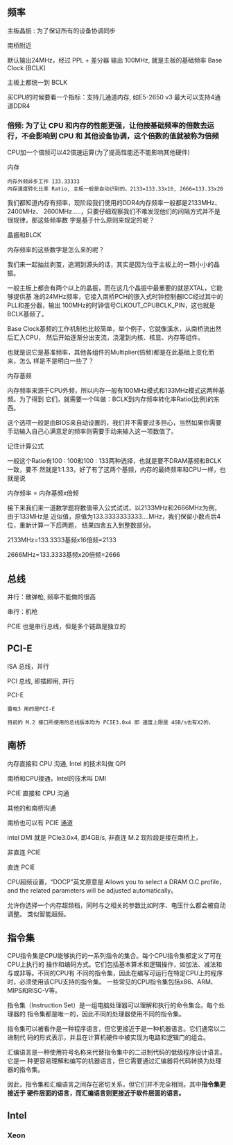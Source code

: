 
## 频率

主板晶振 : 为了保证所有的设备协调同步

南桥附近

默认输出24MHz，经过 PPL + 差分器 输出 100MHz, 就是主板的基础频率 Base Clock
(BCLK)

主板上都统一到 BCLK


买CPU的时候要看一个指标：支持几通道内存, 如E5-2650 v3 最大可以支持4通道DDR4



### 倍频: 为了让 CPU 和内存的性能更强，让他按基础频率的倍数去运行，不会影响到 CPU 和 其他设备协调，这个倍数的值就被称为倍频

CPU加一个倍频可以42倍速运算(为了提高性能还不能影响其他硬件)

内存

    内存外频异步工作 133.33333
    内存速度转化比率 Ratio, 主板一般是自动识别的，2133=133.33x16, 2666=133.33x20

我们都知道内存有频率，现阶段我们使用的DDR4内存频率一般都是2133MHz、2400MHz、
2600MHz.....，只要仔细观察我们不难发现他们的间隔方式并不是很规律，那这些频率数
字是基于什么原则来规定的呢？



晶振和BLCK

内存频率的这些数字是怎么来的呢？

我们来一起抽丝剥茧，追溯到源头的话，其实是因为位于主板上的一颗小小的晶振。

一般主板上都会有两个以上的晶振，而在这几个晶振中最重要的就是XTAL，它能够提供基
准的24MHz频率，它接入南桥PCH的嵌入式时钟控制器ICC经过其中的PLL和差分器，输出
100MHz的时钟信号CLKOUT_CPUBCLK_PIN，这也就是BCLK基频了。



Base Clock基频的工作机制也比较简单，举个例子，它就像溪水，从南桥流出然后汇入CPU，
然后开始逐渐分出支流，浇灌到内核、核显、内存等组件。

也就是说它是基准频率，其他各组件的Multiplier(倍频)都是在此基础上变化而来，怎么
样是不是明白一些了？

内存基频

内存频率来源于CPU外频，所以内存一般有100MHz模式和133MHz模式这两种基频。为了得到
它们，就需要一个叫做：BCLK到内存频率转化率Ratio(比例)的东西。

这个选项一般是由BIOS来自动设置的，我们并不需要过多担心，当然如果你需要手动输入自己心满意足的频率则需要手动来输入这一项数值了。

记住计算公式

一般这个Ratio有100 : 100和100 : 133两种选择，也就是要不DRAM基频和BCLK一致，要不
然就是1:1.33，好了有了这两个基频，内存的最终频率和CPU一样，也就是说

内存频率 = 内存基频x倍频

接下来我们来一道数学题将数值带入公式试试，以2133MHz和2666MHz为例，由于133MHz是
近似值，原值为133.3333333333....MHz，我们保留小数点后4位，重新计算一下后两题，
结果四舍五入到整数部分。

2133MHz=133.3333基频x16倍频=2133

2666MHz=133.3333基频x20倍频=2666



## 总线


并行：散弹枪, 频率不能做的很高

串行：机枪

PCIE 也是串行总线，但是多个链路是独立的


## PCI-E

ISA 总线，并行

PCI 总线, 即插即用, 并行

PCI-E 

    雷电3 用的是PCI-E

    目前的 M.2 接口所使用的总线版本均为 PCIE3.0x4 即 速度上限是 4GB/s也有X2的，


## 南桥

内存直接和 CPU 沟通, Intel 的技术叫做 QPI

南桥和CPU接通，Intel的技术叫 DMI

PCIE 直接和 CPU 沟通

其他的和南桥沟通

南桥也可以有 PCIE 通道

intel DMI 就是 PCIe3.0x4, 即4GB/s, 非直连 M.2 现阶段是接在南桥上，


非直连 PCIE

直连 PCIE


CPU超频设置，“DOCP”英文原意是 Allows you to select a DRAM O.C.profile，and the
related parameters will be adjusted automatically。 

允许你选择一个内存超频档，同时与之相关的参数比如时序、电压什么都会被自动调整。
类似智能超频。


## 指令集

CPU指令集是CPU能够执行的一系列指令的集合。每个CPU指令集都定义了可在CPU上执行的
操作和编码方式。它们包括基本算术和逻辑操作，如加法、减法和与或非等。不同的CPU有
不同的指令集，因此在编写可运行在特定CPU上的程序时，必须使用该CPU支持的指令集。
一些常见的CPU指令集包括x86、ARM、MIPS和RISC-V等。

指令集（Instruction Set）是一组电脑处理器可以理解和执行的命令集合。每个处理器的
指令集都是唯一的，因此不同的处理器使用不同的指令集。

指令集可以被看作是一种程序语言，但它更接近于是一种机器语言。它们通常以二进制代
码的形式表示，并且在计算机硬件中被实现为电路和逻辑门的组合。

汇编语言是一种使用符号名称来代替指令集中的二进制代码的低级程序设计语言。它是一
种更容易理解和编写的机器语言，但它需要通过汇编器将代码转换为处理器的指令集。

因此，指令集和汇编语言之间存在密切关系，但它们并不完全相同。其中**指令集更接近于
硬件层面的语言，而汇编语言则更接近于软件层面的语言。**


## Intel 

### Xeon



